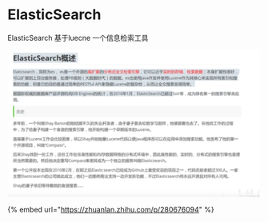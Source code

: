 # ElasticSearch

ElasticSearch 基于luecne 一个信息检索工具

![](../../.gitbook/assets/image%20%2828%29.png)

{% embed url="https://zhuanlan.zhihu.com/p/280676094" %}



